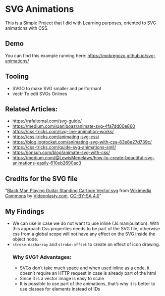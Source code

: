 # SVG Animations

This is a Simple Project that I did with Learning purposes, oriented to SVG animations with CSS.

## Demo

You can find this example running here: https://mobregozo.github.io/svg-animations/

## Tooling 
- SVGO to make SVG smaller and performant
- vectr To edit SVGs Onlines

## Related Articles:
- https://rafaltomal.com/svg-guide/
- https://medium.com/@aniboaz/animate-svg-4fa7dd00e860
- https://css-tricks.com/svg-line-animation-works/
- https://css-tricks.com/animating-svg-css/
- https://blog.logrocket.com/animating-svg-with-css-83e8e27d739c/
- https://css-tricks.com/guide-svg-animations-smil/
- https://jonsuh.com/blog/animate-svg-with-css/
- https://medium.com/@LewisMenelaws/how-to-create-beautiful-svg-animations-easily-610eb2690ac3


## Credits for the SVG file

<p> "<a href="/wiki/File:Black_Man_Playing_Guitar_Standing_Cartoon_Vector.svg##" title="File:Black Man Playing Guitar Standing Cartoon Vector.svg">Black Man Playing Guitar Standing Cartoon Vector.svg</a> from <a href="/wiki/Main_Page" title="Main Page">Wikimedia Commons</a> by <a rel="nofollow" class="external text" href="https://videoplasty.com/">Videoplasty.com</a>,&nbsp;<a rel="nofollow" class="external text" href="https://creativecommons.org/licenses/by-sa/4.0/deed.en">CC-BY-SA 4.0</a>"
</p>

## My Findings
- We can use <object> in case we do not want to use inline (Js manipulation). With this approach Css properties needs to be part of the SVG file, otherwise css from a global scope will not have any effect on the SVG inside the object node.
- `stroke-dasharray` and `stroke-offset` to create an effect of icon drawing.

### Why SVG? Advantages:
- SVGs don’t take much space and when used inline as a code, it doesn’t require an HTTP request in case is already part of the html
- Since it is a vector image is easy to scale
- It is possible to use part of the animations, that’s why it is better to use classes for elements instead of IDs


	